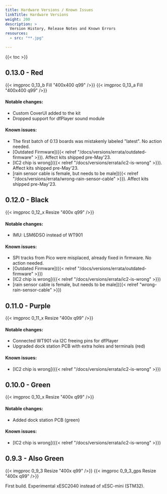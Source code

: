 ```yaml
---
title: Hardware Versions / Known Issues
linkTitle: Hardware Versions
weight: 200
description: >
  Version History, Release Notes and Known Errors
resources:
  - src: "**.jpg"

---
```

{{< toc >}}

## 0.13.0 - Red
{{< imgproc 0_13_b Fill "400x400 q99" />}}
{{< imgproc 0_13_a Fill "400x400 q99" />}}

#### Notable changes:
 * Custom CoverUI added to the kit
 * Dropped support for dfPlayer sound module 

#### Known issues:
 * The first batch of 0.13 boards was mistakenly labeled "latest". No action needed.
 * [Outdated Firmware]({{< relref "/docs/versions/errata/outdated-firmware" >}}). Affect kits shipped pre-May'23.
 * [IC2 chip is wrong]({{< relref "/docs/versions/errata/ic2-is-wrong" >}}). Affect kits shipped pre-May'23.
 * [rain sensor cable is female, but needs to be male]({{< relref "/docs/versions/errata/wrong-rain-sensor-cable" >}}). Affect kits shipped pre-May'23.


## 0.12.0 - Black
{{< imgproc 0_12_x Resize "400x q99" />}}

#### Notable changes:
 * IMU: LSM6DSO instead of WT901

#### Known issues:
 * SPI tracks from Pico were misplaced, already fixed in firmware. No action needed.
 * [Outdated Firmware]({{< relref "/docs/versions/errata/outdated-firmware" >}})
 * [IC2 chip is wrong]({{< relref "/docs/versions/errata/ic2-is-wrong" >}})
 * [rain sensor cable is female, but needs to be male]({{< relref "wrong-rain-sensor-cable" >}})

## 0.11.0 - Purple
{{< imgproc 0_11_x Resize "400x q99" />}}

#### Notable changes:
 * Connected WT901 via I2C freeing pins for dfPlayer
 * Upgraded dock station PCB with extra holes and terminals (red)

#### Known issues:
* [IC2 chip is wrong]({{< relref "/docs/versions/errata/ic2-is-wrong" >}})

## 0.10.0 - Green
{{< imgproc 0_10_x Resize "400x q99" />}}

#### Notable changes:
 * Added dock station PCB (green)

#### Known issues:
* [IC2 chip is wrong]({{< relref "/docs/versions/errata/ic2-is-wrong" >}})

## 0.9.3 - Also Green
{{< imgproc 0_9_3 Resize "400x q99" />}}
{{< imgproc 0_9_3_gps Resize "400x q99" />}}

First build. Experimental xESC2040 instead of xESC-mini (STM32).
